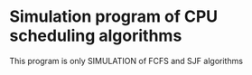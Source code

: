 # Simulation program of CPU scheduling algorithms 
This program is only SIMULATION of FCFS and SJF algorithms

